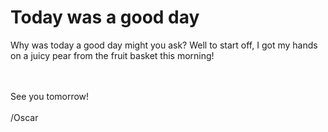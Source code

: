 # Today was a good day 
Why was today a good day might you ask? Well to start off, I got my hands on a juicy pear from the fruit basket this morning!

<br><br>
See you tomorrow!
<br><br>
/Oscar
